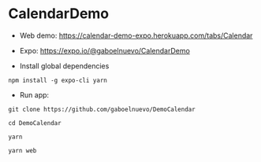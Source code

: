 CalendarDemo
===============

+ Web demo: https://calendar-demo-expo.herokuapp.com/tabs/Calendar

+ Expo: https://expo.io/@gaboelnuevo/CalendarDemo

+ Install global dependencies

```
npm install -g expo-cli yarn
```

+ Run app:

```
git clone https://github.com/gaboelnuevo/DemoCalendar
```

```
cd DemoCalendar
```

```
yarn
```

```
yarn web
```
